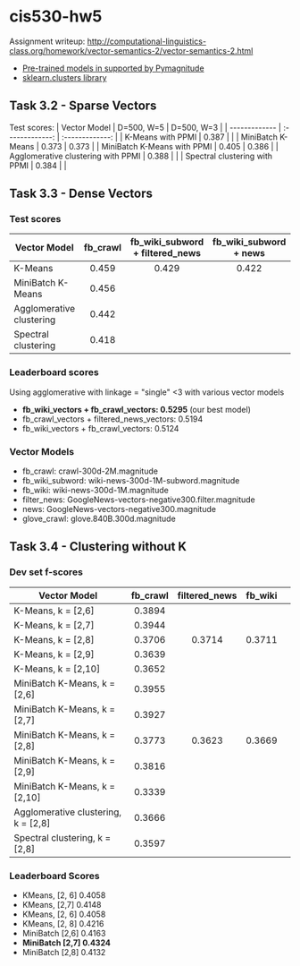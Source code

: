 # cis530-hw5
Assignment writeup: http://computational-linguistics-class.org/homework/vector-semantics-2/vector-semantics-2.html

* [Pre-trained models in supported by Pymagnitude](https://github.com/plasticityai/magnitude)
* [sklearn.clusters library](https://scikit-learn.org/stable/modules/clustering.html#hierarchical-clustering)

## Task 3.2 - Sparse Vectors ###
Test scores:
| Vector Model  | D=500, W=5 | D=500, W=3 | 
| ------------- | :-------------: | :-------------: |
| K-Means with PPMI | 0.387 |  |
| MiniBatch K-Means | 0.373 | 0.373 |
| MiniBatch K-Means  with PPMI | 0.405 | 0.386 |
| Agglomerative clustering with PPMI | 0.388 |  | 
| Spectral clustering with PPMI | 0.384 |  |

## Task 3.3 - Dense Vectors ###
### Test scores ###
| Vector Model  | fb_crawl | fb_wiki_subword + filtered_news | fb_wiki_subword + news | fb_crawl + filtered_news |
| ------------- | :-------------: | :-------------: | :-------------: | :-------------: |
| K-Means | 0.459  | 0.429 | 0.422 | |
| MiniBatch K-Means  | 0.456  | | | |
| Agglomerative clustering | 0.442| | | 0.433|
| Spectral clustering | 0.418 | | | |

### Leaderboard scores ###
Using agglomerative with linkage = "single" <3 with various vector models
* __fb_wiki_vectors + fb_crawl_vectors: 0.5295__ (our best model)
* fb_crawl_vectors + filtered_news_vectors: 0.5194
* fb_wiki_vectors + fb_crawl_vectors: 0.5124


### Vector Models ###
* fb_crawl: crawl-300d-2M.magnitude
* fb_wiki_subword: wiki-news-300d-1M-subword.magnitude
* fb_wiki: wiki-news-300d-1M.magnitude
* filter_news: GoogleNews-vectors-negative300.filter.magnitude
* news: GoogleNews-vectors-negative300.magnitude
* glove_crawl: glove.840B.300d.magnitude

## Task 3.4 - Clustering without K ##
### Dev set f-scores ###
| Vector Model  | fb_crawl | filtered_news | fb_wiki  | |
| ------------- | :-------------: | :-------------: | :-------------: | :-------------: |
| K-Means, k = [2,6] |  0.3894 |   |  |  |
| K-Means, k = [2,7] |  0.3944 |   |  |  |
| K-Means, k = [2,8] | 0.3706  |  0.3714 | 0.3711 |  |
| K-Means, k = [2,9] | 0.3639 |   |  |  |
| K-Means, k = [2,10] | 0.3652 |   |  |  |
| MiniBatch K-Means, k = [2,6]  |0.3955 |  | | |
| MiniBatch K-Means, k = [2,7]  | 0.3927 |  | | |
| MiniBatch K-Means, k = [2,8]  | 0.3773 | 0.3623 | 0.3669 | |
| MiniBatch K-Means, k = [2,9]  | 0.3816 |  | | |
| MiniBatch K-Means, k = [2,10] |0.3339 |   |  |  |
| Agglomerative clustering,  k = [2,8] | 0.3666 | | | |
| Spectral clustering,  k = [2,8] | 0.3597| | | |


### Leaderboard Scores ###
* KMeans, [2, 6] 0.4058
* KMeans, [2,7] 0.4148
* KMeans, [2, 6] 0.4058
* KMeans, [2, 8] 0.4216
* MiniBatch [2,6] 0.4163
* __MiniBatch [2,7] 0.4324__
* MiniBatch [2,8] 0.4132
